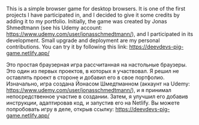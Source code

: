 This is a simple browser game for desktop browsers. It is one of the first projects I have participated in, and I decided to give it some credits by adding it to my portfolio. Initially, the game was created by Jonas Shmedtmann (see his Udemy account: https://www.udemy.com/user/jonasschmedtmann/), and I participated in its development. Small upgrade and deployment are my personal contributions. You can try it by following this link: https://deevdevs-pig-game.netlify.app/

Это простая браузерная игра рассчитанная на настольные браузеры. Это один из первых проектов, в которых я участвовал. Я решил не оставлять проект в стороне и добавил его в свое портфолио. Изначально, игра создана Йонасом Шмедтманном (аккаунт на Udemy: https://www.udemy.com/user/jonasschmedtmann/), и я принимал непосредственное участие в создании. Затем, я улучшил его добавив инструкции, адаптировав код, и запустив его на Netlify. Вы можете попробовать игру в деле, открыв ссылку: https://deevdevs-pig-game.netlify.app/
